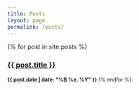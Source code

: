 ```yaml
---
title: Posts
layout: page
permalink: /posts/
---
```


{% for post in site.posts %}	
  <h3><a href="{{ post.url }}">{{ post.title }}</a></h3>
  <p><small><strong>{{ post.date | date: "%B %e, %Y" }}</strong>
{% endfor %} 